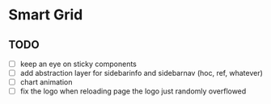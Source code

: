 # Smart Grid

## TODO

- [ ] keep an eye on sticky components
- [ ] add abstraction layer for sidebarinfo and sidebarnav (hoc, ref, whatever)
- [ ] chart animation
- [ ] fix the logo when reloading page the logo just randomly overflowed
